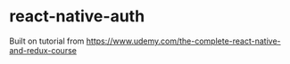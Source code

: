 # react-native-auth
Built on tutorial from https://www.udemy.com/the-complete-react-native-and-redux-course
